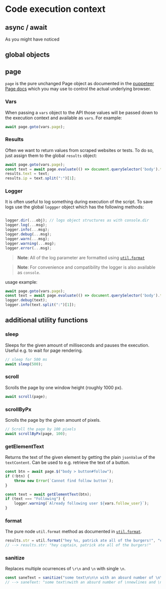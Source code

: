 # Code execution context

## async / await

As you might have noticed

## global objects

## page

`page` is the pure unchanged Page object as documented in the [puppeteer Page docs](https://pptr.dev/#?product=Puppeteer&version=v1.7.0&show=api-class-page) which you may use to control the actual underlying browser.

### Vars

When passing a `vars` object to the API those values will be passed down to the execution context and available as `vars`. For example:

```js
await page.goto(vars.page);
```

### Results

Often we want to return values from scraped websites or tests. To do so, just assign them to the global `results` object:

```js
await page.goto(vars.page);
const text = await page.evaluate(() => document.querySelector('body').textContent);
results.text = text;
results.ip = text.split(":")[1];
```

### Logger

It is often useful to log something during execution of the script. To save logs use the global `loggger` object which has the following methods:

```js

logger.dir(...obj); // logs object structures as with console.dir
logger.log(...msg);
logger.info(...msg);
logger.debug(...msg);
logger.warn(...msg);
logger.warning(...msg);
logger.error(...msg);
```

> **Note**: All of the log parameter are formatted using [`util.format`](https://nodejs.org/api/util.html#util_util_format_format_args)

> **Note**: For convenience and compatibility the logger is also available as `console`.

usage example:

```js
await page.goto(vars.page);
const text = await page.evaluate(() => document.querySelector('body').textContent);
logger.debug(text);
logger.info(text.split(":")[1]);
```


## additional utility functions

### sleep

Sleeps for the given amount of milliseconds and pauses the execution. Useful e.g. to wait for page rendering.

```js
// sleep for 500 ms
await sleep(500);
```

### scroll

Scrolls the page by one window height (roughly 1000 px).

```js
await scroll(page);
```

### scrollByPx

Scrolls the page by the given amount of pixels.

```js
// Scroll the page by 100 pixels
await scrollByPx(page, 100);
```


### getElementText

Returns the text of the given element by getting the plain `jsonValue` of the `textContent`. Can be used to e.g. retrieve the text of a button.

```js
const btn = await page.$("body > button#follow");
if (!btn) {
    throw new Error(`Cannot find follow button`);
}

const text = await getElementText(btn);
if (text === "Following") {
    logger.warning(`Already following user ${vars.follow_user}`);
}
```

### format

The pure node `util.format` method as documented in [`util.format`](https://nodejs.org/api/util.html#util_util_format_format_args).


```js
results.str = util.format("hey %s, patrick ate all of the burgers!", "captain");
// --> results.str: "hey captain, patrick ate all of the burgers!"
```

### sanitize

Replaces multiple ocurrences of `\r\n` and `\n` with single `\n`.

```js
const saneText = sanitize("some text\n\n\n with an absurd number of \n\n\n newlines           and           \n\r\n      newlines      and stuff")
// --> saneText: "some text\nwith an absurd number of \nnewlines and \nnewlines and stuff"
```
